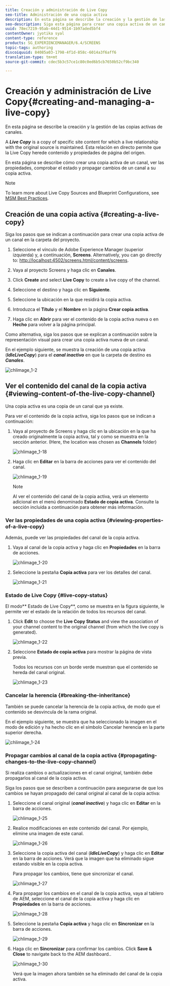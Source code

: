 ```yaml
---
title: Creación y administración de Live Copy
seo-title: Administración de una copia activa
description: En esta página se describe la creación y la gestión de las copias activas de canales.
seo-description: Siga esta página para crear una copia activa de un canal, ver las propiedades, comprobar el estado y propagar cambios de un canal a su copia activa.
uuid: 78ec7219-95ab-44d1-9514-1b97aded5bf4
contentOwner: jyotika syal
content-type: reference
products: SG_EXPERIENCEMANAGER/6.4/SCREENS
topic-tags: authoring
discoiquuid: 84085a03-1798-4f1d-858c-6014a3f6aff6
translation-type: tm+mt
source-git-commit: cdec5b3c57ce1c80c0ed6b5cb7650b52cf9bc340

---
```



# Creación y administración de Live Copy{#creating-and-managing-a-live-copy}

En esta página se describe la creación y la gestión de las copias activas de canales.

A ***Live Copy*** is a copy of specific site content for which a live relationship with the original source is maintained. Esta relación en directo permite que la Live Copy herede contenido y propiedades de página del origen.

En esta página se describe cómo crear una copia activa de un canal, ver las propiedades, comprobar el estado y propagar cambios de un canal a su copia activa.

>[!NOTE]
>
>To learn more about Live Copy Sources and Blueprint Configurations, see [MSM Best Practices](/help/sites-administering/msm-best-practices.md).

## Creación de una copia activa {#creating-a-live-copy}

Siga los pasos que se indican a continuación para crear una copia activa de un canal en la carpeta del proyecto.

1. Seleccione el vínculo de Adobe Experience Manager (superior izquierda) y, a continuación, **Screens**. Alternatively, you can ﻿go directly to: [http://localhost:4502/screens.html/content/screens](http://localhost:4502/screens.html/content/screens).

1. Vaya al proyecto Screens y haga clic en **Canales**.
1. Click **Create** and select **Live Copy** to create a live copy of the channel.

1. Seleccione el destino y haga clic en **Siguiente**.
1. Seleccione la ubicación en la que residirá la copia activa.
1. Introduzca el **Título** y el **Nombre** en la página **Crear copia activa**.

1. Haga clic en **Abrir** para ver el contenido de la copia activa nueva o en **Hecho** para volver a la página principal.

Como alternativa, siga los pasos que se explican a continuación sobre la representación visual para crear una copia activa nueva de un canal.

En el ejemplo siguiente, se muestra la creación de una copia activa (***IdleLiveCopy***) para el ***canal inactivo*** en que la carpeta de destino es ***Canales***.

![chlimage_1-2](assets/chlimage_1-2.gif)

## Ver el contenido del canal de la copia activa {#viewing-content-of-the-live-copy-channel}

Una copia activa es una copia de un canal que ya existe.

Para ver el contenido de la copia activa, siga los pasos que se indican a continuación:

1. Vaya al proyecto de Screens y haga clic en la ubicación en la que ha creado originalmente la copia activa, tal y como se muestra en la sección anterior. (Here, the location was chosen as **Channels** folder)

   ![chlimage_1-18](assets/chlimage_1-18.png)

1. Haga clic en **Editar** en la barra de acciones para ver el contenido del canal.

   ![chlimage_1-19](assets/chlimage_1-19.png)

   >[!NOTE]
   >
   >Al ver el contenido del canal de la copia activa, verá un elemento adicional en el menú denominado **Estado de copia activa**. Consulte la sección incluida a continuación para obtener más información.

### Ver las propiedades de una copia activa {#viewing-properties-of-a-live-copy}

Además, puede ver las propiedades del canal de la copia activa.

1. Vaya al canal de la copia activa y haga clic en **Propiedades** en la barra de acciones.

   ![chlimage_1-20](assets/chlimage_1-20.png)

1. Seleccione la pestaña **Copia activa** para ver los detalles del canal.

   ![chlimage_1-21](assets/chlimage_1-21.png)

### Estado de Live Copy  {#live-copy-status}

El modo** Estado de Live Copy**, como se muestra en la figura siguiente, le permite ver el estado de la relación de todos los recursos del canal.

1. Click **Edit** to choose the **Live Copy Status** and view the association of your channel content to the original channel (from which the live copy is generated).

   ![chlimage_1-22](assets/chlimage_1-22.png)

1. Seleccione **Estado de copia activa** para mostrar la página de vista previa.

   Todos los recursos con un borde verde muestran que el contenido se hereda del canal original.

   ![chlimage_1-23](assets/chlimage_1-23.png)

### Cancelar la herencia {#breaking-the-inheritance}

También se puede cancelar la herencia de la copia activa, de modo que el contenido se desvincula de la rama original.

En el ejemplo siguiente, se muestra que ha seleccionado la imagen en el modo de edición y ha hecho clic en el símbolo Cancelar herencia en la parte superior derecha.

![chlimage_1-24](assets/chlimage_1-24.png)

### Propagar cambios al canal de la copia activa {#propagating-changes-to-the-live-copy-channel}

Si realiza cambios o actualizaciones en el canal original, también debe propagarlos al canal de la copia activa.

Siga los pasos que se describen a continuación para asegurarse de que los cambios se hayan propagado del canal original al canal de la copia activa:

1. Seleccione el canal original (***canal inactivo***) y haga clic en **Editar** en la barra de acciones.

   ![chlimage_1-25](assets/chlimage_1-25.png)

1. Realice modificaciones en este contenido del canal. Por ejemplo, elimine una imagen de este canal.

   ![chlimage_1-26](assets/chlimage_1-26.png)

1. Seleccione la copia activa del canal (***IdleLiveCopy***) y haga clic en **Editar** en la barra de acciones. Verá que la imagen que ha eliminado sigue estando visible en la copia activa.

   Para propagar los cambios, tiene que sincronizar el canal.

   ![chlimage_1-27](assets/chlimage_1-27.png)

1. Para propagar los cambios en el canal de la copia activa, vaya al tablero de AEM, seleccione el canal de la copia activa y haga clic en **Propiedades** en la barra de acciones.

   ![chlimage_1-28](assets/chlimage_1-28.png)

1. Seleccione la pestaña **Copia activa** y haga clic en **Sincronizar** en la barra de acciones.

   ![chlimage_1-29](assets/chlimage_1-29.png)

1. Haga clic en **Sincronizar** para confirmar los cambios. Click **Save &amp; Close** to navigate back to the AEM dashboard..

   ![chlimage_1-30](assets/chlimage_1-30.png)

   Verá que la imagen ahora también se ha eliminado del canal de la copia activa.

